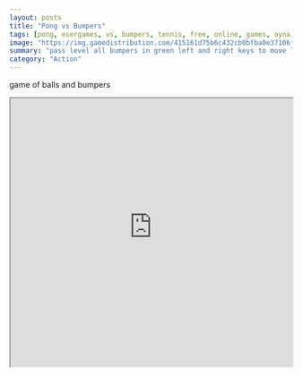 ```yaml
---
layout: posts
title: "Pong vs Bumpers"
tags: [pong, esergames, vs, bumpers, tennis, free, online, games, oyna, game, free, games, play, play, games]
image: "https://img.gamedistribution.com/415161d75b6c432cb0bfba0e37106f27.jpg"
summary: "pass level all bumpers in green left and right keys to move load l mute audio a expert mode x  free online games oyna game free games play play games"
category: "Action"
---
```


game of balls and bumpers

<iframe width="100%" height="480px;" src="https://html5.gamedistribution.com/415161d75b6c432cb0bfba0e37106f27/"></iframe>